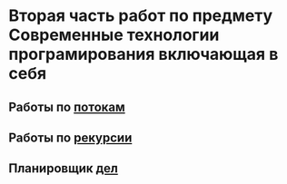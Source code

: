# Вторая часть работ по предмету Современные технологии програмирования включающая в себя
## Работы по [потокам](https://github.com/AlexP08/Java_tasks_part2/tree/main/HW_1/untitled/src/main/java)
## Работы по [рекурсии](https://github.com/AlexP08/Java_tasks_part2/tree/main/HW_2_Recursion/untitled/src/main/java/org/example)
## Планировщик [дел](https://github.com/AlexP08/Java_tasks_part2/tree/main/final_project/untitled/src/main/java/org/example)

